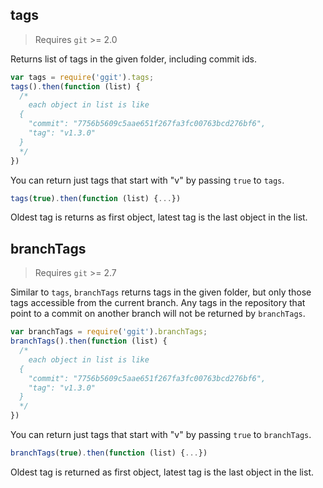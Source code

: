 ## tags

> Requires `git` >= 2.0

Returns list of tags in the given folder, including commit ids.

```js
var tags = require('ggit').tags;
tags().then(function (list) {
  /*
    each object in list is like
  {
    "commit": "7756b5609c5aae651f267fa3fc00763bcd276bf6",
    "tag": "v1.3.0"
  }
  */
})
```
You can return just tags that start with "v" by passing
`true` to `tags`.

```js
tags(true).then(function (list) {...})
```

Oldest tag is returns as first object, latest tag is the
last object in the list.

## branchTags

> Requires `git` >= 2.7

Similar to `tags`, `branchTags` returns tags in the given folder,
but only those tags accessible from the current branch. Any tags
in the repository that point to a commit on another branch will
not be returned by `branchTags`.

```js
var branchTags = require('ggit').branchTags;
branchTags().then(function (list) {
  /*
    each object in list is like
  {
    "commit": "7756b5609c5aae651f267fa3fc00763bcd276bf6",
    "tag": "v1.3.0"
  }
  */
})
```
You can return just tags that start with "v" by passing
`true` to `branchTags`.

```js
branchTags(true).then(function (list) {...})
```

Oldest tag is returned as first object, latest tag is the
last object in the list.
